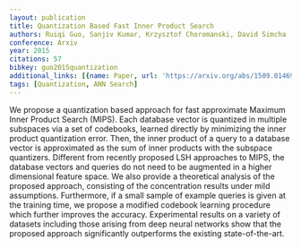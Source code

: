 ```yaml
---
layout: publication
title: Quantization Based Fast Inner Product Search
authors: Ruiqi Guo, Sanjiv Kumar, Krzysztof Choromanski, David Simcha
conference: Arxiv
year: 2015
citations: 57
bibkey: guo2015quantization
additional_links: [{name: Paper, url: 'https://arxiv.org/abs/1509.01469'}]
tags: [Quantization, ANN Search]
---
```

We propose a quantization based approach for fast approximate Maximum Inner
Product Search (MIPS). Each database vector is quantized in multiple subspaces
via a set of codebooks, learned directly by minimizing the inner product
quantization error. Then, the inner product of a query to a database vector is
approximated as the sum of inner products with the subspace quantizers.
Different from recently proposed LSH approaches to MIPS, the database vectors
and queries do not need to be augmented in a higher dimensional feature space.
We also provide a theoretical analysis of the proposed approach, consisting of
the concentration results under mild assumptions. Furthermore, if a small
sample of example queries is given at the training time, we propose a modified
codebook learning procedure which further improves the accuracy. Experimental
results on a variety of datasets including those arising from deep neural
networks show that the proposed approach significantly outperforms the existing
state-of-the-art.